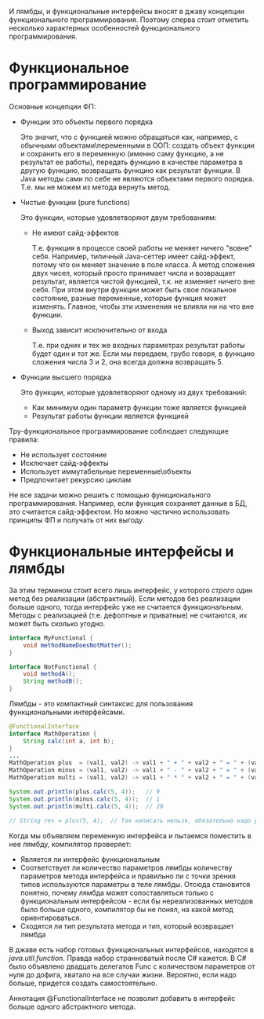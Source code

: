 И лямбды, и функциональные интерфейсы вносят в джаву концепции функционального программирования. Поэтому сперва стоит отметить несколько характерных особенностей функционального программирования.

# Функциональное программирование

Основные концепции ФП:

* Функции это объекты первого порядка

  Это значит, что с функцией можно обращаться как, например, с обычными объектами\переменными в ООП: создать объект функции и сохранить его в переменную (именно саму функцию, а не результат ее работы), передать функцию в качестве параметра в другую функцию, возвращать функцию как результат функции. В Java методы сами по себе не являются объектами первого порядка. Т.е. мы не можем из метода вернуть метод.

* Чистые функции (pure functions)

  Это функции, которые удовлетворяют двум требованиям:

  * Не имеют сайд-эффектов

    Т.е. функция в процессе своей работы не меняет ничего "вовне" себя. Например, типичный Java-сеттер имеет сайд-эффект, потому что он меняет значение в поле класса. А метод сложения двух чисел, который просто принимает числа и возвращает результат, является чистой функцией, т.к. не изменяет ничего вне себя. При этом внутри функции может быть свое локальное состояние, разные переменные, которые функция может изменять. Главное, чтобы эти изменения не влияли ни на что вне функции.

  * Выход зависит исключительно от входа

    Т.е. при одних и тех же входных параметрах результат работы будет один и тот же. Если мы передаем, грубо говоря, в функцию сложения числа 3 и 2, она всегда должна возвращать 5.

* Функции высшего порядка

  Это функции, которые удовлетворяют одному из двух требований:

  * Как минимум один параметр функции тоже является функцией
  * Результат работы функции является функцией

Тру-функциональное программирование соблюдает следующие правила:

* Не использует состояние
* Исключает сайд-эффекты
* Использует иммутабельные переменные\объекты
* Предпочитает рекурсию циклам

Не все задачи можно решить с помощью функционального программирования. Например, если функция сохраняет данные в БД, это считается сайд-эффектом. Но можно частично использовать принципы ФП и получать от них выгоду.

# Функциональные интерфейсы и лямбды

За этим термином стоит всего лишь интерфейс, у которого *строго один* метод без реализации (абстрактный). Если методов без реализации больше одного, тогда интерфейс уже не считается функциональным. Методы с реализацией (т.е. дефолтные и приватные) не считаются, их может быть сколько угодно.

```java
interface MyFunctional {
    void methodNameDoesNotMatter();
}

interface NotFunctional {
    void methodA();
    String methodB();
}
```

Лямбды - это компактный синтаксис для пользования функциональными интерфейсами.

```java
@FunctionalInterface
interface MathOperation {
    String calc(int a, int b);
}
...
MathOperation plus  = (val1, val2) -> val1 + " + " + val2 + " = " + (val1 + val2);
MathOperation minus = (val1, val2) -> val1 + " - " + val2 + " = " + (val1 - val2);
MathOperation multi = (val1, val2) -> val1 + " * " + val2 + " = " + (val1 * val2);

System.out.println(plus.calc(5, 4));   // 9
System.out.println(minus.calc(5, 4));  // 1
System.out.println(multi.calc(5, 4));  // 20

// String res = plus(5, 4);  // Так написать нельзя, обязательно надо указать метод
```

Когда мы объявляем переменную интерфейса и пытаемся поместить в нее лямбду, компилятор проверяет:

* Является ли интерфейс функциональным
* Соответствует ли количество параметров лямбды количеству параметров метода интерфейса и правильно ли с точки зрения типов используются параметры в теле лямбды. Отсюда становится понятно, почему лямбда может сопоставляться только с функциональным интерфейсом - если бы нереализованных методов было больше одного, компилятор бы не понял, на какой метод ориентироваться.
* Сходятся ли тип результата метода и тип, который возвращает лямбда

В джаве есть набор готовых функциональных интерфейсов, находятся в *java.util.function*. Правда набор странноватый после C# кажется. В C# было объявлено двадцать делегатов Func с количеством параметров от нуля до дофига, хватало на все случаи жизни. Вероятно, если надо больше, придется создать самостоятельно.

Аннотация @FunctionalInterface не позволит добавить в интерфейс больше одного абстрактного метода.